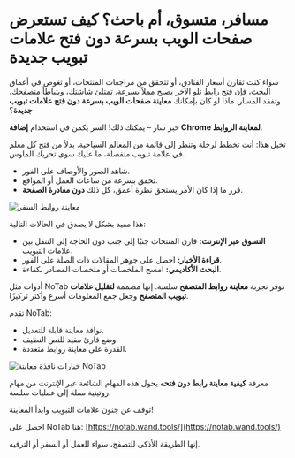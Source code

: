 # مسافر، متسوق، أم باحث؟ كيف تستعرض صفحات الويب بسرعة دون فتح علامات تبويب جديدة

سواء كنت تقارن أسعار الفنادق، أو تتحقق من مراجعات المنتجات، أو تغوص في أعماق البحث، فإن فتح رابط تلو الآخر يصبح مملاً بسرعة. تمتلئ شاشتك، ويتباطأ متصفحك، وتفقد المسار. ماذا لو كان بإمكانك **معاينة صفحات الويب بسرعة دون فتح علامات تبويب جديدة**؟

خبر سار – يمكنك ذلك! السر يكمن في استخدام **إضافة Chrome لمعاينة الروابط**.

تخيل هذا: أنت تخطط لرحلة وتنظر إلى قائمة من المعالم السياحية. بدلاً من فتح كل معلم في علامة تبويب منفصلة، ما عليك سوى تحريك الماوس.

*   شاهد الصور والأوصاف على الفور.
*   تحقق بسرعة من ساعات العمل أو المواقع.
*   قرر ما إذا كان الأمر يستحق نظرة أعمق، كل ذلك **دون مغادرة الصفحة**.

![معاينة روابط السفر](images/notab1.png)

هذا مفيد بشكل لا يصدق في الحالات التالية:

*   **التسوق عبر الإنترنت:** قارن المنتجات جنبًا إلى جنب دون الحاجة إلى التنقل بين علامات التبويب.
*   **قراءة الأخبار:** احصل على جوهر المقالات ذات الصلة على الفور.
*   **البحث الأكاديمي:** امسح الملخصات أو ملخصات المصادر بكفاءة.

أدوات مثل NoTab توفر تجربة **معاينة روابط المتصفح** سلسة. إنها مصممة **لتقليل علامات تبويب المتصفح** وجعل جمع المعلومات أسرع وأكثر تركيزًا.

تقدم NoTab:

*   نوافذ معاينة قابلة للتعديل.
*   وضع قارئ مفيد للنص النظيف.
*   القدرة على معاينة روابط متعددة.

![خيارات نافذة معاينة NoTab](images/notab2.png)

معرفة **كيفية معاينة رابط دون فتحه** يحول هذه المهام الشائعة عبر الإنترنت من مهام روتينية مملة إلى عمليات سلسة.

توقف عن جنون علامات التبويب وابدأ المعاينة!

احصل على NoTab هنا: [https://notab.wand.tools/](https://notab.wand.tools/)

إنها الطريقة الأذكى للتصفح، سواء للعمل أو السفر أو الترفيه.
